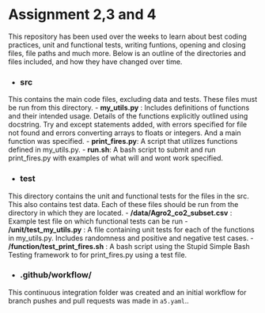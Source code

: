 # Assignment 2,3 and 4

This repository has been used over the weeks to learn about best coding practices, unit and functional tests, writing funtions, opening and closing files, file paths and much more. Below is an outline of the directories and files included, and how they have changed over time. 

- ### src
This contains the main code files, excluding data and tests. These files must be run from this directory. 
	- **my_utils.py** : Includes definitions of functions and their intended usage. Details of the functions explicitly outlined using docstring. Try and except statements added, with errors specified for file not found and errors converting arrays to floats or integers. And a main function was specified. 
	- **print_fires.py**: A script that utilizes functions defined in my_utils.py. 
	- **run.sh**: A bash script to submit and run print_fires.py with examples of what will and wont work specified. 

- ### test
This directory contains the unit and functional tests for the files in the src. This also contains test data. Each of these files should be run from the directory in which they are located. 
	- **/data/Agro2_co2_subset.csv** : Example test file on which functional tests can be run
	- **/unit/test_my_utils.py** : A file containing unit tests for each of the functions in my_utils.py. Includes randomness and positive and negative test cases. 
	- **/function/test_print_fires.sh** : A bash script using the Stupid Simple Bash Testing framework to  for print_fires.py using a test file. 

- ### .github/workflow/
This continuous integration folder was created and an initial workflow for branch pushes and pull requests was made in `a5.yaml`..